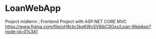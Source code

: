 # LoanWebApp
Project midterm ; Frontend Project with ASP.NET CORE MVC
https://www.figma.com/file/oH8cbr2kgKWySV8ibCSGxs/Loan-WebApp?node-id=0%3A1

